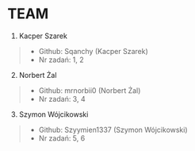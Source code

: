 # TEAM

1. Kacper Szarek
 >* Github: Sqanchy (Kacper Szarek)
 >* Nr zadań: 1, 2

 2. Norbert Żal
  >* Github: mrnorbii0 (Norbert Żal)
  >* Nr zadań: 3, 4

3. Szymon Wójcikowski
 >* Github: Szyymien1337 (Szymon Wójcikowski)
 >* Nr zadań: 5, 6
